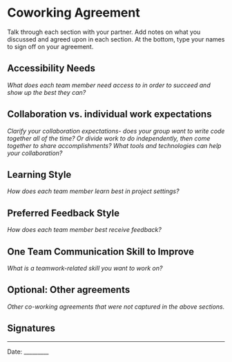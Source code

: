 # Coworking Agreement

Talk through each section with your partner. Add notes on what you discussed and agreed upon in each section. At the bottom, type your names to sign off on your agreement.

## Accessibility Needs
*What does each team member need access to in order to succeed and show up the best they can?*

## Collaboration vs. individual work expectations
*Clarify your collaboration expectations- does your group want to write code together all of the time? Or divide work to do independently, then come together to share accomplishments? What tools and technologies can help your collaboration?*

## Learning Style
*How does each team member learn best in project settings?*

## Preferred Feedback Style
*How does each team member best receive feedback?*

## One Team Communication Skill to Improve
*What is a teamwork-related skill you want to work on?*

## Optional: Other agreements
*Other co-working agreements that were not captured in the above sections.*

## Signatures
______________ _______________
Date: _________